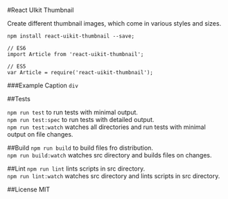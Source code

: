 #React UIkit Thumbnail

Create different thumbnail images, which come in various styles and sizes.

    npm install react-uikit-thumbnail --save;

    // ES6  
    import Article from 'react-uikit-thumbnail';

    // ES5
    var Article = require('react-uikit-thumbnail');

###Example
    <Thumbnail height='100px' src='docs/images/placeholder_200x150_2.svg'>
      Caption <code>div</code>
    </Thumbnail>




##Tests

`npm run test` to run tests with minimal output.  
`npm run test:spec` to run tests with detailed output.  
`npm run test:watch` watches all directories and run tests with minimal output on file changes.

##Build
`npm run build` to build files fro distribution.  
`npm run build:watch` watches src directory and builds files on changes.

##Lint
`npm run lint` lints scripts in src directory.  
`npm run lint:watch` watches src directory and lints scripts in src directory.

##License
MIT
